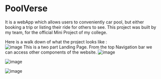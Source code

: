 # PoolVerse
It is a webApp which allows users to conveniently car pool, but either booking a trip or listing their ride for others to see.
This project was built by my team, for the official Mini Project of my college.

Here is a walk down of what the project looks like :   
![image](https://github.com/Ananya13V/PoolVerse/assets/113530075/2ba608eb-35ee-46bd-bda7-6404fc31e312)
This is a two part Landing Page. From the top Navigation bar we can access other components of the website.
![image](https://github.com/Ananya13V/PoolVerse/assets/113530075/a58b4f27-0a4b-4b3d-9c59-717c3c0e314a)

![image](https://github.com/Ananya13V/PoolVerse/assets/113530075/ff1d1bbb-bdb7-41fc-9f74-71f145b0502a)

![image](https://github.com/Ananya13V/PoolVerse/assets/113530075/8d743adc-0352-427a-8f4b-d9779c8a9997)






